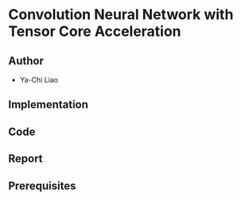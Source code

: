 # Convolution Neural Network with Tensor Core Acceleration

## Author

- Ya-Chi Liao

## Implementation



## Code


## Report


## Prerequisites

